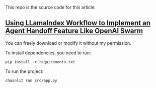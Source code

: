 This repo is the source code for this article:

## [Using LLamaIndex Workflow to Implement an Agent Handoff Feature Like OpenAI Swarm](https://www.dataleadsfuture.com/using-llamaindex-workflow-to-implement-an-agent-handoff-feature-like-openai-swarm/)

You can freely download or modify it without my permission.

To install dependencies, you need to run:

```shell
pip install -r requirements.txt
```

To run the project:

```shell
chainlit run src/app.py
```